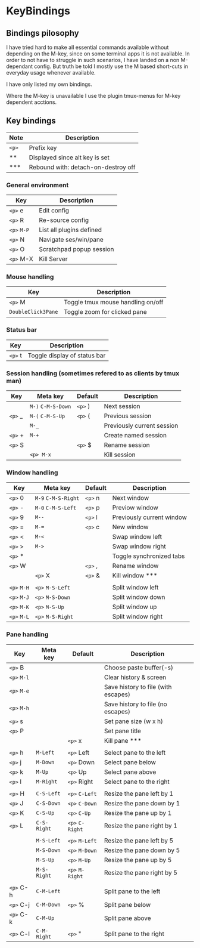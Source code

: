 # KeyBindings

## Bindings pilosophy

I have tried hard to make all essential commands available without
depending on the M-key, since on some terminal apps it is not available.
In order to not have to struggle in such scenarios, I have landed
on a non M-dependant config. But truth be told I mostly use the
M based short-cuts in everyday usage whenever available.

I have only listed my own bindings.

Where the M-key is unavailable I use the plugin tmux-menus for M-key
dependent acctions.

## Key bindings

Note | Description
-|-
`<p>` | Prefix key
**    | Displayed since alt key is set
***   | Rebound with: detach-on-destroy off

### General environment

Key | Description
-|-
`<p>` e   | Edit config
`<p>` R   | Re-source config
`<p>` `M-P` | List all plugins defined
`<p>` N   | Navigate ses/win/pane
`<p>` O   | Scratchpad popup session
`<p>` M-X | Kill Server

### Mouse handling

Key | Description
-|-
`<p>` M | Toggle tmux mouse handling on/off
`DoubleClick3Pane` | Toggle zoom for clicked pane

### Status bar

Key | Description
------ | ------
`<p>` t | Toggle display of status bar

### Session handling (sometimes refered to as clients by tmux man)

 Key | Meta key | Default | Description
 ------ | ------ | ------ | ------
 <nbsp>   | `M-)` `C-M-S-Down` | `<p>` ) | Next session
 `<p>` _  | `M-(` `C-M-S-Up`   | `<p>` ( | Previous session
<nbsp>    | `M-_`              | <nbsp>  | Previously current session
 `<p>` +  | `M-+`              | <nbsp>  | Create named session
 `<p>` S  | <nbsp>             | `<p>` $ | Rename session
 | <nbsp> | `<p> M-x`         | <nbsp>  | Kill session

### Window handling

Key | Meta key | Default | Description
------ | ------ | ------ | ------
`<p>` 0  | `M-9` `C-M-S-Right` | `<p>` n | Next window
`<p>` -  | `M-0` `C-M-S-Left`  | `<p>` p | Previow window
`<p>` 9  | `M--`   | `<p>` l | Previously current window
`<p>` =  | `M-=`   | `<p>` c | New window
`<p>` <  | `M-<`   | <nbsp>  | Swap window left
`<p>` >  | `M->`   | <nbsp>  | Swap window right
`<p>` *  |         | <nbsp>  | Toggle synchronized tabs
`<p>` W  |         | `<p>` , | Rename window
<nbsp> | `<p>` X | `<p>` & | Kill window ***
<nbsp> |<nbsp> |<nbsp> | <nbsp>
`<p>` `M-H` | `<p>` `M-S-Left`  | <nbsp> | Split window left
`<p>` `M-J` | `<p>` `M-S-Down`  | <nbsp> | Split window down
`<p>` `M-K` | `<p>` `M-S-Up`    | <nbsp> | Split window up
`<p>` `M-L` | `<p>` `M-S-Right` | <nbsp> | Split window right

### Pane handling

Key | Meta key | Default | Description
-|-|-|-
`<p>` B   | | | Choose paste buffer(-s)
`<p>` `M-l` | | | Clear history & screen
`<p>` `M-e` | | | Save history to file (with escapes)
`<p>` `M-h` | | | Save history to file (no escapes)
`<p>` s   | | | Set pane size (w x h)
`<p>` P   | | | Set pane title
<nbsp> | | `<p>` x | Kill pane ***
<nbsp> |<nbsp> |<nbsp> | <nbsp>
`<p>` h | `M-Left`  | `<p>` Left  | Select pane to the left
`<p>` j | `M-Down`  | `<p>` Down  | Select pane below
`<p>` k | `M-Up`    | `<p>` Up    | Select pane above
`<p>` l | `M-Right` | `<p>` Right | Select pane to the right
<nbsp> |<nbsp> |<nbsp> | <nbsp>
`<p>` H | `C-S-Left`  | `<p>` `C-Left`  | Resize the pane left by 1
`<p>` J | `C-S-Down`  | `<p>` `C-Down`  | Resize the pane down by 1
`<p>` K | `C-S-Up`    | `<p>` `C-Up`    | Resize the pane up by 1
`<p>` L | `C-S-Right` | `<p>` `C-Right` | Resize the pane right by 1
<nbsp> |<nbsp> |<nbsp> | <nbsp>
<nbsp> | `M-S-Left`  | `<p>` `M-Left`  | Resize the pane left by 5
<nbsp> | `M-S-Down`  | `<p>` `M-Down`  | Resize the pane down by 5
<nbsp> | `M-S-Up`    | `<p>` `M-Up`    | Resize the pane up by 5
<nbsp> | `M-S-Right` | `<p>` `M-Right` | Resize the pane right by 5
<nbsp> |<nbsp> |<nbsp> | <nbsp>
`<p>` C-h | `C-M-Left`  |         | Split pane to the left
`<p>` C-j | `C-M-Down`  | `<p>` % | Split pane below
`<p>` C-k | `C-M-Up`    |         | Split pane above
`<p>` C-l | `C-M-Right` | `<p>` " | Split pane to the right
